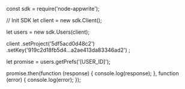 const sdk = require('node-appwrite');

// Init SDK
let client = new sdk.Client();

let users = new sdk.Users(client);

client
    .setProject('5df5acd0d48c2')
    .setKey('919c2d18fb5d4...a2ae413da83346ad2')
;

let promise = users.getPrefs('[USER_ID]');

promise.then(function (response) {
    console.log(response);
}, function (error) {
    console.log(error);
});